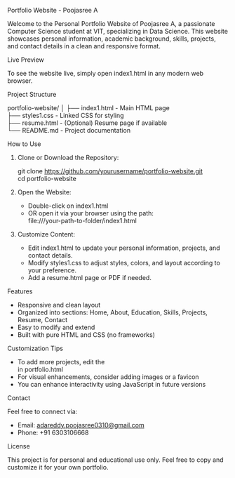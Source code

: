 Portfolio Website - Poojasree A

Welcome to the Personal Portfolio Website of Poojasree A, a passionate Computer Science student at VIT, specializing in Data Science. This website showcases personal information, academic background, skills, projects, and contact details in a clean and responsive format.

Live Preview

To see the website live, simply open index1.html in any modern web browser.

Project Structure

portfolio-website/
│
├── index1.html         - Main HTML page  
├── styles1.css       - Linked CSS for styling  
├── resume.html        - (Optional) Resume page if available  
└── README.md          - Project documentation  

How to Use

1. Clone or Download the Repository:

   git clone https://github.com/yourusername/portfolio-website.git  
   cd portfolio-website

2. Open the Website:

   - Double-click on index1.html
   - OR open it via your browser using the path:  
     file:///your-path-to-folder/index1.html

3. Customize Content:

   - Edit index1.html to update your personal information, projects, and contact details.
   - Modify styles1.css to adjust styles, colors, and layout according to your preference.
   - Add a resume.html page or PDF if needed.

Features

- Responsive and clean layout  
- Organized into sections: Home, About, Education, Skills, Projects, Resume, Contact  
- Easy to modify and extend  
- Built with pure HTML and CSS (no frameworks)  

Customization Tips

- To add more projects, edit the <section id="project"> in portfolio.html
- For visual enhancements, consider adding images or a favicon
- You can enhance interactivity using JavaScript in future versions

Contact

Feel free to connect via:

- Email: adareddy.poojasree0310@gmail.com  
- Phone: +91 6303106668

License

This project is for personal and educational use only. Feel free to copy and customize it for your own portfolio.
